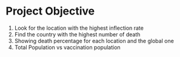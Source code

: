 # Project Objective

1. Look for the location with the highest inflection rate
2. Find the country with the highest number of death
3. Showing death percentage for each location and the global one
4. Total Population vs vaccination population
